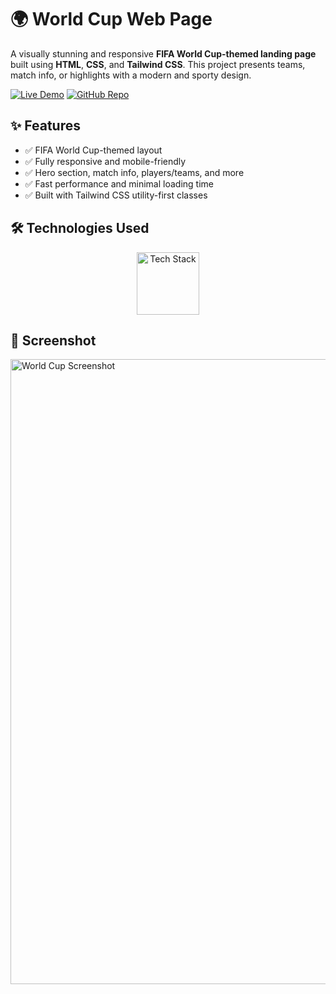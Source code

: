 # 🌍 World Cup Web Page

A visually stunning and responsive **FIFA World Cup-themed landing page** built using **HTML**, **CSS**, and **Tailwind CSS**. This project presents teams, match info, or highlights with a modern and sporty design.

[![Live Demo](https://img.shields.io/badge/🚀_Live_Demo-00C7B7?style=for-the-badge&logo=netlify&logoColor=white)](https://amdadislam01.github.io/world-cup/)
[![GitHub Repo](https://img.shields.io/badge/💻_Source_Code-181717?style=for-the-badge&logo=github&logoColor=white)](https://github.com/amdadislam01/world-cup)


## ✨ Features

- ✅ FIFA World Cup-themed layout
- ✅ Fully responsive and mobile-friendly
- ✅ Hero section, match info, players/teams, and more
- ✅ Fast performance and minimal loading time
- ✅ Built with Tailwind CSS utility-first classes



## 🛠️ Technologies Used

<p align="center">
  <img src="https://skillicons.dev/icons?i=html,tailwindcss" alt="Tech Stack" width="100"/>
</p>


## 📸 Screenshot

<img src="https://i.postimg.cc/4Nkt0jV3/screencapture-amdadislam01-github-io-world-cup-2025-07-21-22-45-55.png" alt="World Cup Screenshot" width="1000"/>



